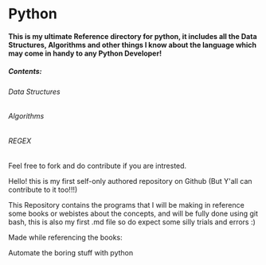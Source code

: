 # Python
#### This is my ultimate Reference directory for python, it includes all the Data Structures, Algorithms and other things I know about the language which may come in handy to any Python Developer! 

##### Contents:

###### Data Structures

###### Algorithms

###### REGEX




Feel free to fork and do contribute if you are intrested.

 

Hello! this is my first self-only authored repository on Github (But Y'all can contribute to it too!!!)

This Repository contains the programs that I will be making in reference some books or webistes about the concepts, and will be fully done using git bash, this is also my first .md file so do expect some silly trials and errors :)


Made while referencing the books: 

Automate the boring stuff with python

